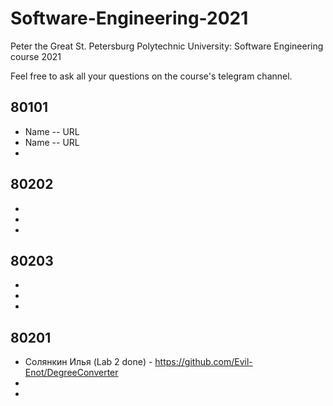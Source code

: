 # Software-Engineering-2021
Peter the Great St. Petersburg Polytechnic University: Software Engineering course 2021

Feel free to ask all your questions on the course's telegram channel.

## 80101

- Name -- URL
- Name -- URL
-

## 80202

-
-
-

## 80203

-
-
-

## 80201

- Солянкин Илья (Lab 2 done) - https://github.com/Evil-Enot/DegreeConverter
-
-
